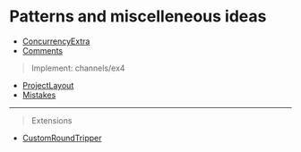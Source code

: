 # Patterns and miscelleneous ideas

* [ConcurrencyExtra](ConcurrencyExtra.md)
* [Comments](Comments.md)

> Implement: channels/ex4

* [ProjectLayout](ProjectLayout.md)
* [Mistakes](Mistakes.md)


----

> Extensions

* [CustomRoundTripper](CustomRoundTripper.md)